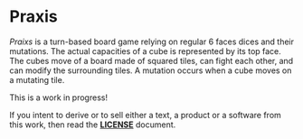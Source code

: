 # Praxis

*Praixs* is a turn-based board game relying on regular 6 faces dices and their mutations. The actual capacities of a cube is represented by its top face. The cubes move of a board made of squared tiles, can fight each other, and can modify the surrounding tiles. A mutation occurs when a cube moves on a mutating tile.

This is a work in progress!

If you intent to derive or to sell either a text, a product or a software from this work, then read the [**LICENSE**](./docs/LICENSE.md) document. 
